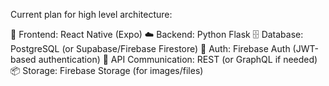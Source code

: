 Current plan for high level architecture:

📱 Frontend: React Native (Expo)
☁️ Backend: Python Flask
🗄️ Database: PostgreSQL (or Supabase/Firebase Firestore)
🔐 Auth: Firebase Auth (JWT-based authentication)
🔗 API Communication: REST (or GraphQL if needed)
📦 Storage: Firebase Storage (for images/files)

